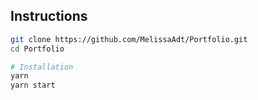
## Instructions

```bash
git clone https://github.com/MelissaAdt/Portfolio.git  
cd Portfolio

# Installation
yarn
yarn start
